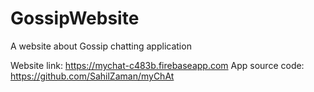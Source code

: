 # GossipWebsite
A website about Gossip chatting application

Website link: https://mychat-c483b.firebaseapp.com
App source code: https://github.com/SahilZaman/myChAt
